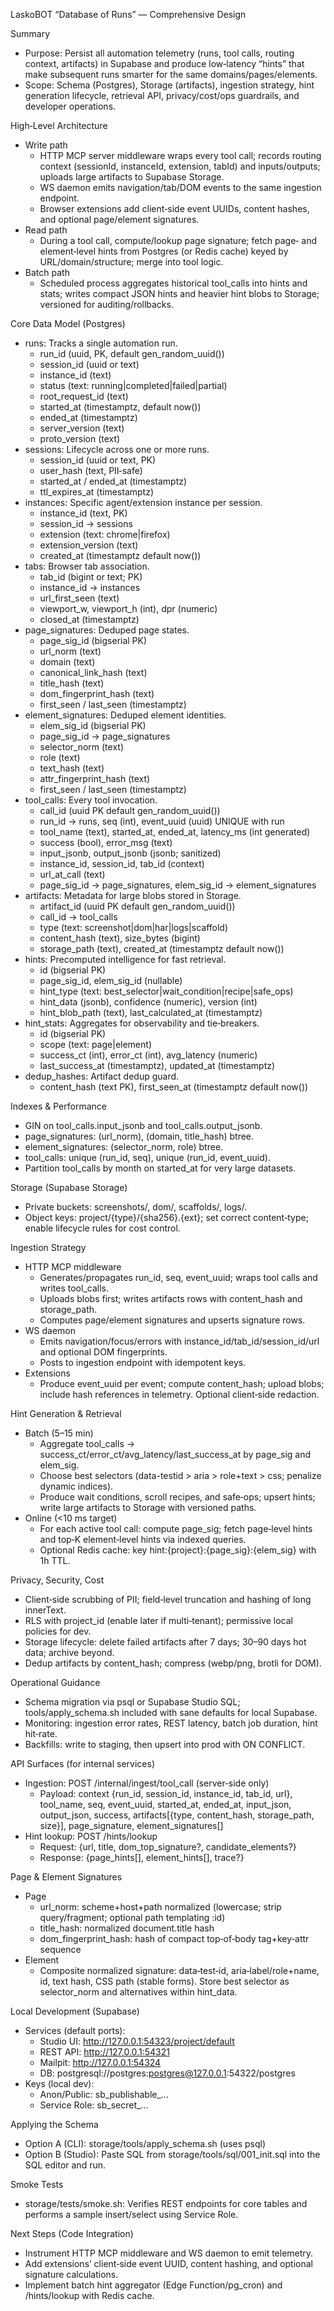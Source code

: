 LaskoBOT “Database of Runs” — Comprehensive Design

Summary
- Purpose: Persist all automation telemetry (runs, tool calls, routing context, artifacts) in Supabase and produce low‑latency “hints” that make subsequent runs smarter for the same domains/pages/elements.
- Scope: Schema (Postgres), Storage (artifacts), ingestion strategy, hint generation lifecycle, retrieval API, privacy/cost/ops guardrails, and developer operations.

High‑Level Architecture
- Write path
  - HTTP MCP server middleware wraps every tool call; records routing context (sessionId, instanceId, extension, tabId) and inputs/outputs; uploads large artifacts to Supabase Storage.
  - WS daemon emits navigation/tab/DOM events to the same ingestion endpoint.
  - Browser extensions add client‑side event UUIDs, content hashes, and optional page/element signatures.
- Read path
  - During a tool call, compute/lookup page signature; fetch page‑ and element‑level hints from Postgres (or Redis cache) keyed by URL/domain/structure; merge into tool logic.
- Batch path
  - Scheduled process aggregates historical tool_calls into hints and stats; writes compact JSON hints and heavier hint blobs to Storage; versioned for auditing/rollbacks.

Core Data Model (Postgres)
- runs: Tracks a single automation run.
  - run_id (uuid, PK, default gen_random_uuid())
  - session_id (uuid or text)
  - instance_id (text)
  - status (text: running|completed|failed|partial)
  - root_request_id (text)
  - started_at (timestamptz, default now())
  - ended_at (timestamptz)
  - server_version (text)
  - proto_version (text)
- sessions: Lifecycle across one or more runs.
  - session_id (uuid or text, PK)
  - user_hash (text, PII‑safe)
  - started_at / ended_at (timestamptz)
  - ttl_expires_at (timestamptz)
- instances: Specific agent/extension instance per session.
  - instance_id (text, PK)
  - session_id → sessions
  - extension (text: chrome|firefox)
  - extension_version (text)
  - created_at (timestamptz default now())
- tabs: Browser tab association.
  - tab_id (bigint or text; PK)
  - instance_id → instances
  - url_first_seen (text)
  - viewport_w, viewport_h (int), dpr (numeric)
  - closed_at (timestamptz)
- page_signatures: Deduped page states.
  - page_sig_id (bigserial PK)
  - url_norm (text)
  - domain (text)
  - canonical_link_hash (text)
  - title_hash (text)
  - dom_fingerprint_hash (text)
  - first_seen / last_seen (timestamptz)
- element_signatures: Deduped element identities.
  - elem_sig_id (bigserial PK)
  - page_sig_id → page_signatures
  - selector_norm (text)
  - role (text)
  - text_hash (text)
  - attr_fingerprint_hash (text)
  - first_seen / last_seen (timestamptz)
- tool_calls: Every tool invocation.
  - call_id (uuid PK default gen_random_uuid())
  - run_id → runs, seq (int), event_uuid (uuid) UNIQUE with run
  - tool_name (text), started_at, ended_at, latency_ms (int generated)
  - success (bool), error_msg (text)
  - input_jsonb, output_jsonb (jsonb; sanitized)
  - instance_id, session_id, tab_id (context)
  - url_at_call (text)
  - page_sig_id → page_signatures, elem_sig_id → element_signatures
- artifacts: Metadata for large blobs stored in Storage.
  - artifact_id (uuid PK default gen_random_uuid())
  - call_id → tool_calls
  - type (text: screenshot|dom|har|logs|scaffold)
  - content_hash (text), size_bytes (bigint)
  - storage_path (text), created_at (timestamptz default now())
- hints: Precomputed intelligence for fast retrieval.
  - id (bigserial PK)
  - page_sig_id, elem_sig_id (nullable)
  - hint_type (text: best_selector|wait_condition|recipe|safe_ops)
  - hint_data (jsonb), confidence (numeric), version (int)
  - hint_blob_path (text), last_calculated_at (timestamptz)
- hint_stats: Aggregates for observability and tie‑breakers.
  - id (bigserial PK)
  - scope (text: page|element)
  - success_ct (int), error_ct (int), avg_latency (numeric)
  - last_success_at (timestamptz), updated_at (timestamptz)
- dedup_hashes: Artifact dedup guard.
  - content_hash (text PK), first_seen_at (timestamptz default now())

Indexes & Performance
- GIN on tool_calls.input_jsonb and tool_calls.output_jsonb.
- page_signatures: (url_norm), (domain, title_hash) btree.
- element_signatures: (selector_norm, role) btree.
- tool_calls: unique (run_id, seq), unique (run_id, event_uuid).
- Partition tool_calls by month on started_at for very large datasets.

Storage (Supabase Storage)
- Private buckets: screenshots/, dom/, scaffolds/, logs/.
- Object keys: project/{type}/{sha256}.{ext}; set correct content‑type; enable lifecycle rules for cost control.

Ingestion Strategy
- HTTP MCP middleware
  - Generates/propagates run_id, seq, event_uuid; wraps tool calls and writes tool_calls.
  - Uploads blobs first; writes artifacts rows with content_hash and storage_path.
  - Computes page/element signatures and upserts signature rows.
- WS daemon
  - Emits navigation/focus/errors with instance_id/tab_id/session_id/url and optional DOM fingerprints.
  - Posts to ingestion endpoint with idempotent keys.
- Extensions
  - Produce event_uuid per event; compute content_hash; upload blobs; include hash references in telemetry. Optional client‑side redaction.

Hint Generation & Retrieval
- Batch (5–15 min)
  - Aggregate tool_calls → success_ct/error_ct/avg_latency/last_success_at by page_sig and elem_sig.
  - Choose best selectors (data-testid > aria > role+text > css; penalize dynamic indices).
  - Produce wait conditions, scroll recipes, and safe‑ops; upsert hints; write large artifacts to Storage with versioned paths.
- Online (<10 ms target)
  - For each active tool call: compute page_sig; fetch page‑level hints and top‑K element‑level hints via indexed queries.
  - Optional Redis cache: key hint:{project}:{page_sig}:{elem_sig} with 1h TTL.

Privacy, Security, Cost
- Client‑side scrubbing of PII; field‑level truncation and hashing of long innerText.
- RLS with project_id (enable later if multi‑tenant); permissive local policies for dev.
- Storage lifecycle: delete failed artifacts after 7 days; 30–90 days hot data; archive beyond.
- Dedup artifacts by content_hash; compress (webp/png, brotli for DOM).

Operational Guidance
- Schema migration via psql or Supabase Studio SQL; tools/apply_schema.sh included with sane defaults for local Supabase.
- Monitoring: ingestion error rates, REST latency, batch job duration, hint hit‑rate.
- Backfills: write to staging, then upsert into prod with ON CONFLICT.

API Surfaces (for internal services)
- Ingestion: POST /internal/ingest/tool_call (server‑side only)
  - Payload: context {run_id, session_id, instance_id, tab_id, url}, tool_name, seq, event_uuid, started_at, ended_at, input_json, output_json, success, artifacts[{type, content_hash, storage_path, size}], page_signature, element_signatures[]
- Hint lookup: POST /hints/lookup
  - Request: {url, title, dom_top_signature?, candidate_elements?}
  - Response: {page_hints[], element_hints[], trace?}

Page & Element Signatures
- Page
  - url_norm: scheme+host+path normalized (lowercase; strip query/fragment; optional path templating :id)
  - title_hash: normalized document.title hash
  - dom_fingerprint_hash: hash of compact top‑of‑body tag+key‑attr sequence
- Element
  - Composite normalized signature: data‑test‑id, aria‑label/role+name, id, text hash, CSS path (stable forms). Store best selector as selector_norm and alternatives within hint_data.

Local Development (Supabase)
- Services (default ports):
  - Studio UI: http://127.0.0.1:54323/project/default
  - REST API: http://127.0.0.1:54321
  - Mailpit: http://127.0.0.1:54324
  - DB: postgresql://postgres:postgres@127.0.0.1:54322/postgres
- Keys (local dev):
  - Anon/Public: sb_publishable_…
  - Service Role: sb_secret_…

Applying the Schema
- Option A (CLI): storage/tools/apply_schema.sh (uses psql)
- Option B (Studio): Paste SQL from storage/tools/sql/001_init.sql into the SQL editor and run.

Smoke Tests
- storage/tests/smoke.sh: Verifies REST endpoints for core tables and performs a sample insert/select using Service Role.

Next Steps (Code Integration)
- Instrument HTTP MCP middleware and WS daemon to emit telemetry.
- Add extensions’ client‑side event UUID, content hashing, and optional signature calculations.
- Implement batch hint aggregator (Edge Function/pg_cron) and /hints/lookup with Redis cache.


